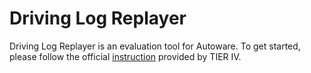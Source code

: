 # Driving Log Replayer

Driving Log Replayer is an evaluation tool for Autoware.
To get started, please follow the official [instruction](https://tier4.github.io/driving_log_replayer/quick_start/installation/) provided by TIER IV.
